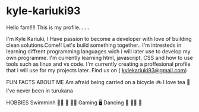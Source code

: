 # kyle-kariuki93
Hello fam!!!!   This is my profile.......


 I'm Kyle Kariuki, I Have passion to become a developer with love of building clean solutions.Come!! Let's build something together..
I'm intresteds in learning diffrent programming languages wich i will later use to develop my own programme.
I'm currently learning html, javascript, CSS and how to use tools such as linux and vs code.
I'm currently creating a proffesional profile that i will use for my projects later.
Find us on ( kylekariuki93@gmail.com)


FUN FACTS ABOUT ME
Am afraid being carried on a bicycle 🚲
I love tea 🍵 
I've never been in turukana

HOBBIES
Swimminh 🏊‍♀️ 🥽 🏊‍♀️ 
Gaming 🖥
Dancing 🕺 👯‍♂️ 🕺 

